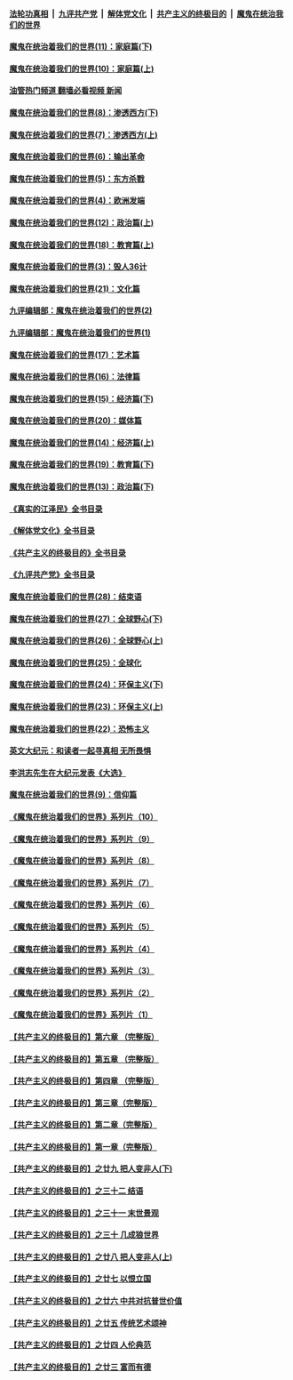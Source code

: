 ####  [法轮功真相](../../../../basic/blob/master/README.md?t=11242002) &nbsp;|&nbsp; [九评共产党](../../../../9ping.md/blob/master/README.md?t=11242002) &nbsp;|&nbsp; [解体党文化](../../../../jtdwh.md/blob/master/README.md?t=11242002)  &nbsp;|&nbsp; [共产主义的终极目的](../../../../gczydzjmd.md/blob/master/README.md?t=11242002) &nbsp;|&nbsp; [魔鬼在统治我们的世界](../../../../mgztzwmdsj.md/blob/master/README.md?t=11242002) 

#### [魔鬼在统治着我们的世界(11)：家庭篇(下)](../pages/nsc422/n10440961.md?t=11242002) 

#### [魔鬼在统治着我们的世界(10)：家庭篇(上)](../pages/nsc422/n10435448.md?t=11242002) 

#### [油管热门频道 翻墙必看视频 新闻](http://129.146.143.75:81/youtube.html?11242002)

#### [魔鬼在统治着我们的世界(8)：渗透西方(下)](../pages/nsc422/n10429603.md?t=11242002) 

#### [魔鬼在统治着我们的世界(7)：渗透西方(上)](../pages/nsc422/n10426013.md?t=11242002) 

#### [魔鬼在统治着我们的世界(6)：输出革命](../pages/nsc422/n10421536.md?t=11242002) 

#### [魔鬼在统治着我们的世界(5)：东方杀戮](../pages/nsc422/n10417707.md?t=11242002) 

#### [魔鬼在统治着我们的世界(4)：欧洲发端](../pages/nsc422/n10414890.md?t=11242002) 

#### [魔鬼在统治着我们的世界(12)：政治篇(上)](../pages/nsc422/n10444576.md?t=11242002) 

#### [魔鬼在统治着我们的世界(18)：教育篇(上)](../pages/nsc422/n10526970.md?t=11242002) 

#### [魔鬼在统治着我们的世界(3)：毁人36计](../pages/nsc422/n10411583.md?t=11242002) 

#### [魔鬼在统治着我们的世界(21)：文化篇](../pages/nsc422/n10597706.md?t=11242002) 

#### [九评编辑部：魔鬼在统治着我们的世界(2)](../pages/nsc422/n10410036.md?t=11242002) 

#### [九评编辑部：魔鬼在统治着我们的世界(1)](../pages/nsc422/n10406825.md?t=11242002) 

#### [魔鬼在统治着我们的世界(17)：艺术篇](../pages/nsc422/n10499093.md?t=11242002) 

#### [魔鬼在统治着我们的世界(16)：法律篇](../pages/nsc422/n10485969.md?t=11242002) 

#### [魔鬼在统治着我们的世界(15)：经济篇(下)](../pages/nsc422/n10469975.md?t=11242002) 

#### [魔鬼在统治着我们的世界(20)：媒体篇](../pages/nsc422/n10586579.md?t=11242002) 

#### [魔鬼在统治着我们的世界(14)：经济篇(上)](../pages/nsc422/n10457370.md?t=11242002) 

#### [魔鬼在统治着我们的世界(19)：教育篇(下)](../pages/nsc422/n10564808.md?t=11242002) 

#### [魔鬼在统治着我们的世界(13)：政治篇(下)](../pages/nsc422/n10448270.md?t=11242002) 

#### [《真实的江泽民》全书目录](../pages/nsc422/n13721399.md?t=11242002) 

#### [《解体党文化》全书目录](../pages/nsc422/n13721157.md?t=11242002) 

#### [《共产主义的终极目的》全书目录](../pages/nsc422/n13721048.md?t=11242002) 

#### [《九评共产党》全书目录](../pages/nsc422/n13708085.md?t=11242002) 

#### [魔鬼在统治着我们的世界(28)：结束语](../pages/nsc422/n10936246.md?t=11242002) 

#### [魔鬼在统治着我们的世界(27)：全球野心(下)](../pages/nsc422/n10928319.md?t=11242002) 

#### [魔鬼在统治着我们的世界(26)：全球野心(上)](../pages/nsc422/n10900318.md?t=11242002) 

#### [魔鬼在统治着我们的世界(25)：全球化](../pages/nsc422/n10788205.md?t=11242002) 

#### [魔鬼在统治着我们的世界(24)：环保主义(下)](../pages/nsc422/n10695307.md?t=11242002) 

#### [魔鬼在统治着我们的世界(23)：环保主义(上)](../pages/nsc422/n10688613.md?t=11242002) 

#### [魔鬼在统治着我们的世界(22)：恐怖主义](../pages/nsc422/n10614727.md?t=11242002) 

#### [英文大纪元：和读者一起寻真相 无所畏惧](../pages/nsc422/n12542027.md?t=11242002) 

#### [李洪志先生在大纪元发表《大选》](../pages/nsc422/n12534746.md?t=11242002) 

#### [魔鬼在统治着我们的世界(9)：信仰篇](../pages/nsc422/n10432159.md?t=11242002) 

#### [《魔鬼在统治着我们的世界》系列片（10）](../pages/nsc422/n12292670.md?t=11242002) 

#### [《魔鬼在统治着我们的世界》系列片（9）](../pages/nsc422/n12290859.md?t=11242002) 

#### [《魔鬼在统治着我们的世界》系列片（8）](../pages/nsc422/n12287445.md?t=11242002) 

#### [《魔鬼在统治着我们的世界》系列片（7）](../pages/nsc422/n12283425.md?t=11242002) 

#### [《魔鬼在统治着我们的世界》系列片（6）](../pages/nsc422/n12282314.md?t=11242002) 

#### [《魔鬼在统治着我们的世界》系列片（5）](../pages/nsc422/n12281419.md?t=11242002) 

#### [《魔鬼在统治着我们的世界》系列片（4）](../pages/nsc422/n12274024.md?t=11242002) 

#### [《魔鬼在统治着我们的世界》系列片（3）](../pages/nsc422/n12271322.md?t=11242002) 

#### [《魔鬼在统治着我们的世界》系列片（2）](../pages/nsc422/n12269049.md?t=11242002) 

#### [《魔鬼在统治着我们的世界》系列片（1）](../pages/nsc422/n12267575.md?t=11242002) 

#### [【共产主义的终极目的】第六章 （完整版）](../pages/nsc422/n11428913.md?t=11242002) 

#### [【共产主义的终极目的】第五章 （完整版）](../pages/nsc422/n11428912.md?t=11242002) 

#### [【共产主义的终极目的】第四章 （完整版）](../pages/nsc422/n11428907.md?t=11242002) 

#### [【共产主义的终极目的】第三章（完整版）](../pages/nsc422/n11428848.md?t=11242002) 

#### [【共产主义的终极目的】第二章（完整版）](../pages/nsc422/n11428831.md?t=11242002) 

#### [【共产主义的终极目的】第一章（完整版）](../pages/nsc422/n11417651.md?t=11242002) 

#### [【共产主义的终极目的】之廿九 把人变非人(下)](../pages/nsc422/n11344140.md?t=11242002) 

#### [【共产主义的终极目的】之三十二 结语](../pages/nsc422/n11360535.md?t=11242002) 

#### [【共产主义的终极目的】之三十一 末世景观](../pages/nsc422/n11351129.md?t=11242002) 

#### [【共产主义的终极目的】之三十 几成狼世界](../pages/nsc422/n11348280.md?t=11242002) 

#### [【共产主义的终极目的】之廿八 把人变非人(上)](../pages/nsc422/n11340492.md?t=11242002) 

#### [【共产主义的终极目的】之廿七 以恨立国](../pages/nsc422/n11336944.md?t=11242002) 

#### [【共产主义的终极目的】之廿六 中共对抗普世价值](../pages/nsc422/n11324785.md?t=11242002) 

#### [【共产主义的终极目的】之廿五 传统艺术颂神](../pages/nsc422/n11296396.md?t=11242002) 

#### [【共产主义的终极目的】之廿四 人伦典范](../pages/nsc422/n11296397.md?t=11242002) 

#### [【共产主义的终极目的】之廿三 富而有德](../pages/nsc422/n11283598.md?t=11242002) 

<img src='http://gfw-breaker.win/goodnews/indexes/nsc422.md' width='0px' height='0px'/>
